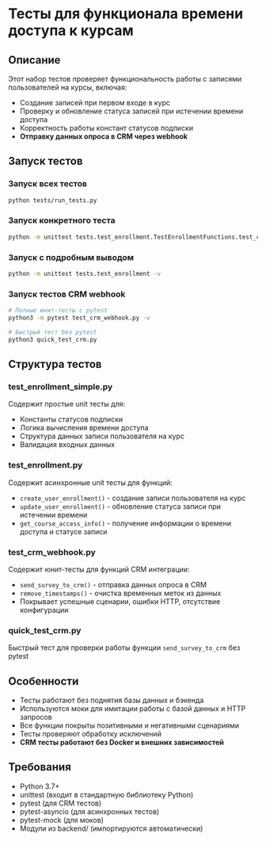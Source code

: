 # Тесты для функционала времени доступа к курсам

## Описание

Этот набор тестов проверяет функциональность работы с записями пользователей на курсы, включая:

- Создание записей при первом входе в курс
- Проверку и обновление статуса записей при истечении времени доступа
- Корректность работы констант статусов подписки
- **Отправку данных опроса в CRM через webhook**

## Запуск тестов

### Запуск всех тестов
```bash
python tests/run_tests.py
```

### Запуск конкретного теста
```bash
python -m unittest tests.test_enrollment.TestEnrollmentFunctions.test_create_user_enrollment_new_enrollment
```

### Запуск с подробным выводом
```bash
python -m unittest tests.test_enrollment -v
```

### Запуск тестов CRM webhook
```bash
# Полные юнит-тесты с pytest
python3 -m pytest test_crm_webhook.py -v

# Быстрый тест без pytest
python3 quick_test_crm.py
```

## Структура тестов

### test_enrollment_simple.py
Содержит простые unit тесты для:
- Константы статусов подписки
- Логика вычисления времени доступа
- Структура данных записи пользователя на курс
- Валидация входных данных

### test_enrollment.py
Содержит асинхронные unit тесты для функций:
- `create_user_enrollment()` - создание записи пользователя на курс
- `update_user_enrollment()` - обновление статуса записи при истечении времени
- `get_course_access_info()` - получение информации о времени доступа и статусе записи

### test_crm_webhook.py
Содержит юнит-тесты для функций CRM интеграции:
- `send_survey_to_crm()` - отправка данных опроса в CRM
- `remove_timestamps()` - очистка временных меток из данных
- Покрывает успешные сценарии, ошибки HTTP, отсутствие конфигурации

### quick_test_crm.py
Быстрый тест для проверки работы функции `send_survey_to_crm` без pytest

## Особенности

- Тесты работают без поднятия базы данных и бэкенда
- Используются моки для имитации работы с базой данных и HTTP запросов
- Все функции покрыты позитивными и негативными сценариями
- Тесты проверяют обработку исключений
- **CRM тесты работают без Docker и внешних зависимостей**

## Требования

- Python 3.7+
- unittest (входит в стандартную библиотеку Python)
- pytest (для CRM тестов)
- pytest-asyncio (для асинхронных тестов)
- pytest-mock (для моков)
- Модули из backend/ (импортируются автоматически)
